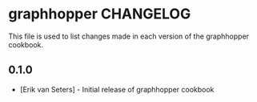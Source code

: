 graphhopper CHANGELOG
=====================

This file is used to list changes made in each version of the graphhopper cookbook.

0.1.0
-----
- [Erik van Seters] - Initial release of graphhopper cookbook

